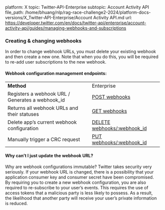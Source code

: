 platform: X
topic: Twitter-API-Enterprise
subtopic: Account Activity API
file_path: /home/bhuang/nlp/rag-race-challenge2-2024/platform-docs-versions/X_Twitter-API-Enterprise/Account Activity API.md
url: https://developer.twitter.com/en/docs/twitter-api/enterprise/account-activity-api/guides/managing-webhooks-and-subscriptions


### Creating & changing webhooks

In order to change webhook URLs, you must delete your existing webhook and then create a new one. Note that when you do this, you will be required to re-add user subscriptions to the new webhook.

#### Webhook configuration management endpoints:  
  

|     |     |
| --- | --- |
| **Method** | Enterprise |
| Registers a webhook URL / Generates a webhook\_id | [POST webhooks](https://developer.twitter.com/content/developer-twitter/en/docs/twitter-api/enterprise/account-activity-api/api-reference/aaa-enterprise#post-account-activity-webhooks) |
| Returns all webhook URLs and their statuses | [GET webhooks](https://developer.twitter.com/content/developer-twitter/en/docs/twitter-api/enterprise/account-activity-api/api-reference/aaa-enterprise#get-account-activity-webhooks) |
| Delete app’s current webhook configuration | [DELETE webhooks/:webhook\_id](https://developer.twitter.com/content/developer-twitter/en/docs/twitter-api/enterprise/account-activity-api/api-reference/aaa-enterprise#delete-account-activity-webhooks-webhook-id) |
| Manually trigger a CRC request | [PUT webhooks/:webhook\_id](https://developer.twitter.com/content/developer-twitter/en/docs/twitter-api/enterprise/account-activity-api/api-reference/aaa-enterprise#put-account-activity-webhooks-webhook-id) |

#### Why can’t I just update the webhook URL?

Why are webhook configurations immutable? Twitter takes security very seriously. If your webhook URL is changed, there is a possibility that your application consumer key and consumer secret have been compromised. By requiring you to create a new webhook configuration, you are also required to re-subscribe to your user’s events. This requires the use of access tokens that a malicious party is less likely to possess. As a result, the likelihood that another party will receive your user’s private information is reduced.